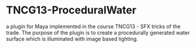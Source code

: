 TNCG13-ProceduralWater
======================
a plugin for Maya implemented in the course TNCG13 - SFX tricks of the trade.
The purpose of the plugin is to create a procedurally generated water surface which is illuminated with image based lighting. 
